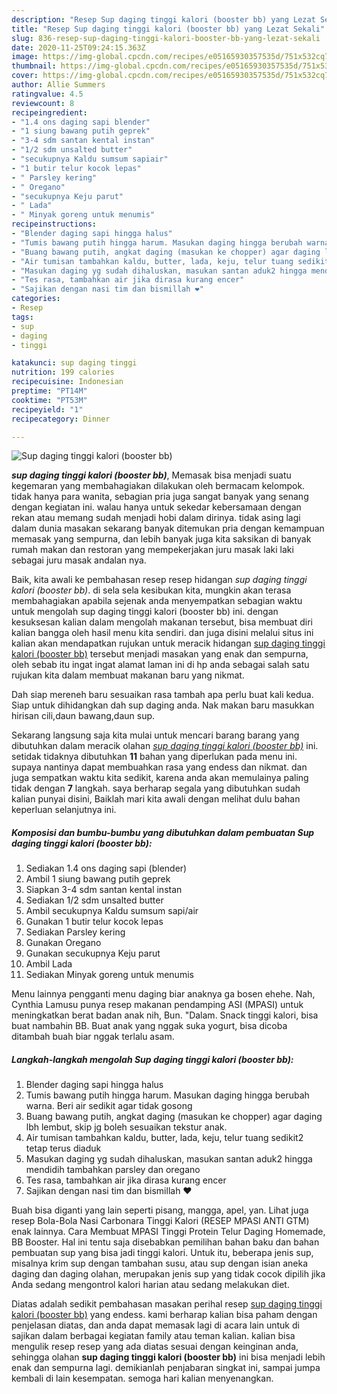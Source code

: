 ```yaml
---
description: "Resep Sup daging tinggi kalori (booster bb) yang Lezat Sekali"
title: "Resep Sup daging tinggi kalori (booster bb) yang Lezat Sekali"
slug: 836-resep-sup-daging-tinggi-kalori-booster-bb-yang-lezat-sekali
date: 2020-11-25T09:24:15.363Z
image: https://img-global.cpcdn.com/recipes/e05165930357535d/751x532cq70/sup-daging-tinggi-kalori-booster-bb-foto-resep-utama.jpg
thumbnail: https://img-global.cpcdn.com/recipes/e05165930357535d/751x532cq70/sup-daging-tinggi-kalori-booster-bb-foto-resep-utama.jpg
cover: https://img-global.cpcdn.com/recipes/e05165930357535d/751x532cq70/sup-daging-tinggi-kalori-booster-bb-foto-resep-utama.jpg
author: Allie Summers
ratingvalue: 4.5
reviewcount: 8
recipeingredient:
- "1.4 ons daging sapi blender"
- "1 siung bawang putih geprek"
- "3-4 sdm santan kental instan"
- "1/2 sdm unsalted butter"
- "secukupnya Kaldu sumsum sapiair"
- "1 butir telur kocok lepas"
- " Parsley kering"
- " Oregano"
- "secukupnya Keju parut"
- " Lada"
- " Minyak goreng untuk menumis"
recipeinstructions:
- "Blender daging sapi hingga halus"
- "Tumis bawang putih hingga harum. Masukan daging hingga berubah warna. Beri air sedikit agar tidak gosong"
- "Buang bawang putih, angkat daging (masukan ke chopper) agar daging lbh lembut, skip jg boleh sesuaikan tekstur anak."
- "Air tumisan tambahkan kaldu, butter, lada, keju, telur tuang sedikit2 tetap terus diaduk"
- "Masukan daging yg sudah dihaluskan, masukan santan aduk2 hingga mendidih tambahkan parsley dan oregano"
- "Tes rasa, tambahkan air jika dirasa kurang encer"
- "Sajikan dengan nasi tim dan bismillah ❤"
categories:
- Resep
tags:
- sup
- daging
- tinggi

katakunci: sup daging tinggi 
nutrition: 199 calories
recipecuisine: Indonesian
preptime: "PT14M"
cooktime: "PT53M"
recipeyield: "1"
recipecategory: Dinner

---
```



![Sup daging tinggi kalori (booster bb)](https://img-global.cpcdn.com/recipes/e05165930357535d/751x532cq70/sup-daging-tinggi-kalori-booster-bb-foto-resep-utama.jpg)

<b><i>sup daging tinggi kalori (booster bb)</i></b>, Memasak bisa menjadi suatu kegemaran yang membahagiakan dilakukan oleh bermacam kelompok. tidak hanya para wanita, sebagian pria juga sangat banyak yang senang dengan kegiatan ini. walau hanya untuk sekedar kebersamaan dengan rekan atau memang sudah menjadi hobi dalam dirinya. tidak asing lagi dalam dunia masakan sekarang banyak ditemukan pria dengan kemampuan memasak yang sempurna, dan lebih banyak juga kita saksikan di banyak rumah makan dan restoran yang mempekerjakan juru masak laki laki sebagai juru masak andalan nya.

Baik, kita awali ke pembahasan resep resep hidangan <i>sup daging tinggi kalori (booster bb)</i>. di sela sela kesibukan kita, mungkin akan terasa membahagiakan apabila sejenak anda menyempatkan sebagian waktu untuk mengolah sup daging tinggi kalori (booster bb) ini. dengan kesuksesan kalian dalam mengolah makanan tersebut, bisa membuat diri kalian bangga oleh hasil menu kita sendiri. dan juga disini melalui situs ini kalian akan mendapatkan rujukan untuk meracik hidangan <u>sup daging tinggi kalori (booster bb)</u> tersebut menjadi masakan yang enak dan sempurna, oleh sebab itu ingat ingat alamat laman ini di hp anda sebagai salah satu rujukan kita dalam membuat makanan baru yang nikmat.

Dah siap mereneh baru sesuaikan rasa tambah apa perlu buat kali kedua. Siap untuk dihidangkan dah sup daging anda. Nak makan baru masukkan hirisan cili,daun bawang,daun sup.


Sekarang langsung saja kita mulai untuk mencari barang barang yang dibutuhkan dalam meracik olahan <u><i>sup daging tinggi kalori (booster bb)</i></u> ini. setidak tidaknya dibutuhkan <b>11</b> bahan yang diperlukan pada menu ini. supaya nantinya dapat membuahkan rasa yang endess dan nikmat. dan juga sempatkan waktu kita sedikit, karena anda akan memulainya paling tidak dengan <b>7</b> langkah. saya berharap segala yang dibutuhkan sudah kalian punyai disini, Baiklah mari kita awali dengan melihat dulu bahan keperluan selanjutnya ini.

<!--inarticleads1-->

##### Komposisi dan bumbu-bumbu yang dibutuhkan dalam pembuatan Sup daging tinggi kalori (booster bb):

1. Sediakan 1.4 ons daging sapi (blender)
1. Ambil 1 siung bawang putih geprek
1. Siapkan 3-4 sdm santan kental instan
1. Sediakan 1/2 sdm unsalted butter
1. Ambil secukupnya Kaldu sumsum sapi/air
1. Gunakan 1 butir telur kocok lepas
1. Sediakan  Parsley kering
1. Gunakan  Oregano
1. Gunakan secukupnya Keju parut
1. Ambil  Lada
1. Sediakan  Minyak goreng untuk menumis


Menu lainnya pengganti menu daging biar anaknya ga bosen ehehe. Nah, Cynthia Lamusu punya resep makanan pendamping ASI (MPASI) untuk meningkatkan berat badan anak nih, Bun. &#34;Dalam. Snack tinggi kalori, bisa buat nambahin BB. Buat anak yang nggak suka yogurt, bisa dicoba ditambah buah biar nggak terlalu asam. 

<!--inarticleads2-->

##### Langkah-langkah mengolah Sup daging tinggi kalori (booster bb):

1. Blender daging sapi hingga halus
1. Tumis bawang putih hingga harum. Masukan daging hingga berubah warna. Beri air sedikit agar tidak gosong
1. Buang bawang putih, angkat daging (masukan ke chopper) agar daging lbh lembut, skip jg boleh sesuaikan tekstur anak.
1. Air tumisan tambahkan kaldu, butter, lada, keju, telur tuang sedikit2 tetap terus diaduk
1. Masukan daging yg sudah dihaluskan, masukan santan aduk2 hingga mendidih tambahkan parsley dan oregano
1. Tes rasa, tambahkan air jika dirasa kurang encer
1. Sajikan dengan nasi tim dan bismillah ❤


Buah bisa diganti yang lain seperti pisang, mangga, apel, yan. Lihat juga resep Bola-Bola Nasi Carbonara Tinggi Kalori (RESEP MPASI ANTI GTM) enak lainnya. Cara Membuat MPASI Tinggi Protein Telur Daging Homemade, BB Booster. Hal ini tentu saja disebabkan pemilihan bahan baku dan bahan pembuatan sup yang bisa jadi tinggi kalori. Untuk itu, beberapa jenis sup, misalnya krim sup dengan tambahan susu, atau sup dengan isian aneka daging dan daging olahan, merupakan jenis sup yang tidak cocok dipilih jika Anda sedang mengontrol kalori harian atau sedang melakukan diet. 

Diatas adalah sedikit pembahasan masakan perihal resep <u>sup daging tinggi kalori (booster bb)</u> yang endess. kami berharap kalian bisa paham dengan penjelasan diatas, dan anda dapat memasak lagi di acara lain untuk di sajikan dalam berbagai kegiatan family atau teman kalian. kalian bisa mengulik resep resep yang ada diatas sesuai dengan keinginan anda, sehingga olahan <b>sup daging tinggi kalori (booster bb)</b> ini bisa menjadi lebih enak dan sempurna lagi. demikianlah penjabaran singkat ini, sampai jumpa kembali di lain kesempatan. semoga hari kalian menyenangkan.
